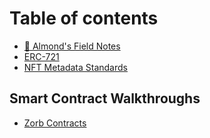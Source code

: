 # Table of contents

* [📓 Almond's Field Notes](README.md)
* [ERC-721](erc-721.md)
* [NFT Metadata Standards](nft-metadata-standards.md)

## Smart Contract Walkthroughs

* [Zorb Contracts](smart-contract-walkthroughs/zorb-contracts.md)
